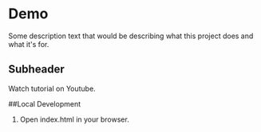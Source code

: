 # Demo

Some description text that would be describing what this project does and what it's for.

## Subheader

Watch tutorial on Youtube.

##Local Development

1. Open index.html in your browser.